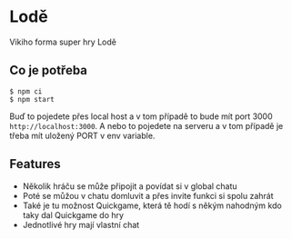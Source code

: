 
# Lodě

Vikiho forma super hry Lodě

## Co je potřeba

```
$ npm ci
$ npm start
```

Buď to pojedete přes local host a v tom případě to bude mít port 3000 `http://localhost:3000`.
A nebo to pojedete na serveru a v tom případě je třeba mít uložený PORT v env variable.

## Features

- Několik hráču se může připojit a povídat si v global chatu
- Poté se můžou v chatu domluvit a přes invite funkci si spolu zahrát
- Také je tu možnost Quickgame, která tě hodí s někým nahodným kdo taky dal Quickgame do hry
- Jednotlivé hry mají vlastní chat
